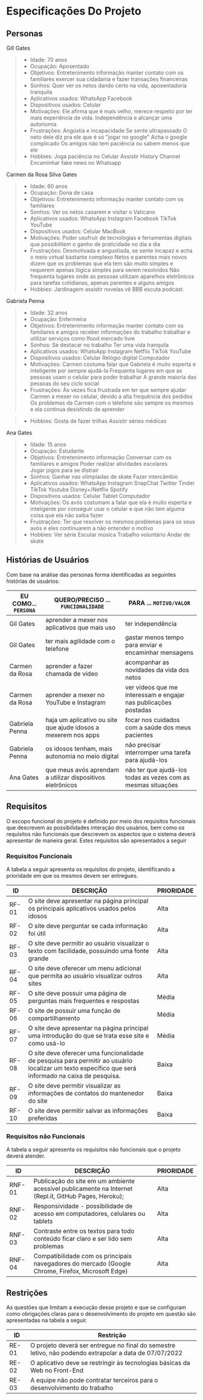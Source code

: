 # Especificações Do Projeto


## Personas

Gill Gates
>- Idade: 
 >70 anos 
>- Ocupação: 
 >Aposentado
>- Objetivos: 
 >Entretenimento 
 >informação 
 >manter contato com os familiares
 >exercer sua cidadania e fazer transações financeiras
>- Sonhos: 
 >Quer ver os netos dando certo na vida, 
 >aposentadoria tranquila
>- Aplicativos usados: 
 >WhatsApp 
 >Facebook
>- Dispositivos usados: 
 >Celular
>- Motivações: 
 >Ele afirma que é mais velho, merece respeito por ter mais experiência de vida.
>Independência e alcançar uma autonomia
>- Frustrações:
 >Angústia e incapacidade
 >Se sente ultrapassado
 >O neto dele diz pra ele que é só "jogar no google"
 >Acha o google complicado 
 >Os amigos não tem paciência ou sabem menos que ele
>- Hobbies: 
 >Joga paciência no Celular
 >Assistir History Channel
 >Encaminhar fake news no Whatsapp

Carmen da Rosa Silva Gates
>- Idade: 
 >60 anos 
>- Ocupação: 
 >Dona de casa
>- Objetivos: 
 >Entretenimento 
 >informação 
 >manter contato com os familiares
>- Sonhos: 
 >Ver os netos casarem e visitar o Vaticano
>- Aplicativos usados: 
 >WhatsApp 
 >Instagram
 >Facebook
 >TikTok
 >YouTube
>- Dispositivos usados: 
 >Celular
 >MacBook
>- Motivações: 
 >Poder usufruir de tecnologias e ferramentas digitais que possibilitem  o ganho de praticidade no dia a dia
>- Frustrações:
 >Desmotivada e angustiada, se sente incapaz e acha o meio virtual bastante complexo
 >Netos e parentes mais novos dizem que os problemas que ela tem são muito simples e requerem apenas lógica simples para serem resolvidos
 >Não frequenta lugares onde as pessoas utilizam aparelhos eletrônicos para tarefas cotidianas, apenas parentes e alguns amigos
>- Hobbies: 
 >Jardinagem 
 >assistir novelas 
 >vê BBB
 >escuta podcast.

Gabriela Penna
>- Idade: 
 >32 anos 
>- Ocupação: 
 >Enfermeira
>- Objetivos: 
 >Entretenimento 
 >informação 
 >manter contato com os familiares e amigos 
 >receber informações do trabalho 
 >trabalhar e utilizar serviços como Ifood 
 >mercado livre
>- Sonhos: 
 >Se destacar no trabalho 
 >Ter uma vida tranquila
>- Aplicativos usados: 
 >WhatsApp 
 >Instagram
 >Netflix
 >TikTok
 >YouTube
>- Dispositivos usados: 
 >Celular
 >Relógio digital
 >Computador
>- Motivações: 
 >Carmen costuma falar que Gabriela é muito esperta e inteligente por sempre ajudá-la 
 >Frequenta lugares em que as pessoas usam o celular para poder trabalhar
 >A grande maioria das pessoas do seu ciclo social
>- Frustrações:
 >Às vezes fica frustrada em ter que sempre ajudar Carmen a mexer no celular, devido a alta frequência dos pedidos  
 >Os problemas da Carmen com o telefone são sempre os mesmos e ela continua desistindo de aprender

>- Hobbies: 
 >Gosta de fazer trilhas 
 >Assistir séries médicas

Ana Gates
>- Idade: 
 >15 anos 
>- Ocupação: 
 >Estudante
>- Objetivos: 
 >Entretenimento 
 >informação 
 >Conversar com os familiares e amigos 
 >Poder realizar atividades escolares  
 >Jogar jogos para se distrair
>- Sonhos: 
 >Ganhar nas olimpíadas de skate 
 >Fazer intercâmbio
>- Aplicativos usados: 
 >WhatsApp
 >Instagram
 >SnapChat
 >Twitter
 >Tinder
 >TikTok
 >Youtube
 >Disney+/Netflix
 >Spotify
>- Dispositivos usados: 
 >Celular
 >Tablet
 >Computador
>- Motivações: 
 >Os avós costumam a falar que ela é muito esperta e inteligente por conseguir usar o celular e que não tem alguma coisa que ela não saiba fazer
>- Frustrações:
 >Ter que resolver os mesmos problemas para os seus avós e eles continuarem a não entender o motivo
>- Hobbies: 
 >Ver série 
 >Escutar música 
 >Trabalho voluntário 
 >Andar de skate


## Histórias de Usuários

Com base na análise das personas forma identificadas as seguintes histórias de usuários:

|EU COMO... `PERSONA`| QUERO/PRECISO ... `FUNCIONALIDADE`                             |PARA ... `MOTIVO/VALOR`                                              |
|--------------------|----------------------------------------------------------------|---------------------------------------------------------------------|
|Gil Gates           | aprender a mexer nos aplicativos que mais uso                  | ter independência                                                   |
|Gil Gates           | ter mais agilidade com o telefone                              | gastar menos tempo para enviar e encaminhar mensagens               |
|Carmen da Rosa      | aprender a fazer chamada de vídeo                              | acompanhar as novidades da vida dos netos                           |
|Carmen da Rosa      | aprender a mexer no YouTube e Instagram                        | ver vídeos que me interessam e engajar nas publicações postadas     |
|Gabriela Penna      | haja um aplicativo ou site que ajude idosos a mexerem nos apps |  focar nos cuidados com a saúde dos meus pacientes                  |
|Gabriela Penna      | os idosos tenham, mais autonomia no meio digital               |  não precisar interromper uma tarefa para ajudá-los                 |
|Ana Gates           | que meus avós aprendam a utilizar dispositivos eletrônicos     |  não ter que ajudá-los todas as vezes com as mesmas situações       |



## Requisitos

O escopo funcional do projeto é definido por meio dos requisitos funcionais que descrevem as possibilidades interação dos usuários, bem como os requisitos não funcionais que descrevem os aspectos que o sistema deverá apresentar de maneira geral. Estes requisitos são apresentados a seguir

### Requisitos Funcionais

A tabela a seguir apresenta os requisitos do projeto, identificando a prioridade em que os mesmos devem ser entregues.

|  ID  | DESCRIÇÃO                                                                                                                                        |PRIORIDADE |
|------|----------------------------------------------------------------------------------------------------------------------------------------------------|------|
|RF-01 |O site deve apresentar na página principal os principais aplicativos usados pelos idosos                                                            |Alta  | 
|RF-02 |O site deve perguntar se cada informação foi útil                                                                                                   |Alta  |
|RF-03 |O site deve permitir ao usuário visualizar o texto com facilidade, possuindo uma fonte grande                                                       |Alta  |
|RF-04 |O site deve oferecer um menu adicional que permita ao usuário visualizar outros sites                                                               |Alta  |
|RF-05 |O site deve possuir uma página de perguntas mais frequentes e respostas                                                                             |Média |
|RF-06 |O site de possuir uma função de compartilhamento                                                                                                    |Média |
|RF-07 |O site deve apresentar na página principal uma introdução do que se trata esse site e como usá-lo                                                   |Média |
|RF-08 |O site deve oferecer uma funcionalidade de pesquisa para permitir ao usuário localizar um texto específico que será informado na caixa de pesquisa. |Baixa |
|RF-09 |O site deve permitir visualizar as informações de contatos do mantenedor do site                                                                    |Baixa |
|RF-10 |O site deve permitir salvar as informações preferidas                                                                                               |Baixa |




### Requisitos não Funcionais

A tabela a seguir apresenta os requisitos não funcionais que o projeto deverá atender.

|  ID  | DESCRIÇÃO                                                                                                                                      |PRIORIDADE |
|------|------------------------------------------------------------------------------------------------------------------------------------------------|-----------|
|RNF-01 |Publicação do site em um ambiente acessível publicamente na Internet (Repl.it, GitHub Pages, Heroku);                                               |Alta  | 
|RNF-02 |Responsividade - possibilidade de acesso em computadores, celulares ou tablets                                                                      |Alta  |
|RNF-03 |Contraste entre os textos para todo conteúdo ficar claro e ser lido sem problemas                                                                   |Alta  |
|RNF-04 |Compatibilidade com os principais navegadores do mercado (Google Chrome, Firefox, Microsoft Edge)                                                   |Alta  |



## Restrições

As questões que limitam a execução desse projeto e que se configuram como obrigações claras para o desenvolvimento do projeto em questão são apresentadas na tabela a seguir.

|ID   | Restrição                                                                                              |
|-----|--------------------------------------------------------------------------------------------------------|
|RE-01| O projeto deverá ser entregue no final do semestre letivo, não podendo extrapolar a data de 07/07/2022 |
|RE-02| O aplicativo deve se restringir às tecnologias básicas da Web no Front-End                             |
|RE-03| A equipe não pode contratar terceiros para o desenvolvimento do trabalho                               |

